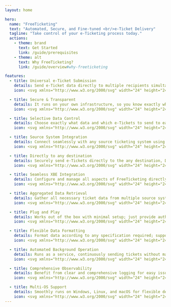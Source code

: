 ```yaml
---
layout: home

hero:
  name: "FreeTicketing"
  text: "Automated, Secure, and Fine-tuned <br/>e-Ticket Delivery"
  tagline: "Take control of your e-Ticketing process today."
  actions:
    - theme: brand
      text: Get Started
      link: /guide/prerequisites
    - theme: alt
      text: Why FreeTicketing?
      link: /guide/overview#why-freeticketing

features:
  - title: Universal e-Ticket Submission
    details: Send e-Ticket data directly to multiple recipients simultaneously, in Real-Time.
    icon: <svg xmlns="http://www.w3.org/2000/svg" width="24" height="24" viewBox="0 0 24 24" fill="none" stroke="#4A90E2" stroke-width="2" stroke-linecap="round" stroke-linejoin="round" class="lucide lucide-globe"><circle cx="12" cy="12" r="10"/><path d="M12 2a14.5 14.5 0 0 0 0 20 14.5 14.5 0 0 0 0-20"/><path d="M2 12h20"/></svg>

  - title: Secure & Transparent
    details: It runs on your own infrastructure, so you know exactly what's happening. XBE never touches your data.
    icon: <svg xmlns="http://www.w3.org/2000/svg" width="24" height="24" viewBox="0 0 24 24" fill="none" stroke="#50C878" stroke-width="2" stroke-linecap="round" stroke-linejoin="round" class="lucide lucide-shield"><path d="M20 13c0 5-3.5 7.5-7.66 8.95a1 1 0 0 1-.67-.01C7.5 20.5 4 18 4 13V6a1 1 0 0 1 1-1c2 0 4.5-1.2 6.24-2.72a1.17 1.17 0 0 1 1.52 0C14.51 3.81 17 5 19 5a1 1 0 0 1 1 1z"/></svg>

  - title: Selective Data Control
    details: Choose exactly what data and which e-Tickets to send to each recipient.
    icon: <svg xmlns="http://www.w3.org/2000/svg" width="24" height="24" viewBox="0 0 24 24" fill="none" stroke="#FF6B6B" stroke-width="2" stroke-linecap="round" stroke-linejoin="round" class="lucide lucide-square-mouse-pointer"><path d="M12.034 12.681a.498.498 0 0 1 .647-.647l9 3.5a.5.5 0 0 1-.033.943l-3.444 1.068a1 1 0 0 0-.66.66l-1.067 3.443a.5.5 0 0 1-.943.033z"/><path d="M21 11V5a2 2 0 0 0-2-2H5a2 2 0 0 0-2 2v14a2 2 0 0 0 2 2h6"/></svg>

  - title: Source System Integration
    details: Connect seamlessly with any source ticketing system using ODBC.
    icon: <svg xmlns="http://www.w3.org/2000/svg" width="24" height="24" viewBox="0 0 24 24" fill="none" stroke="#9B59B6" stroke-width="2" stroke-linecap="round" stroke-linejoin="round" class="lucide lucide-database"><ellipse cx="12" cy="5" rx="9" ry="3"/><path d="M3 5V19A9 3 0 0 0 21 19V5"/><path d="M3 12A9 3 0 0 0 21 12"/></svg>

  - title: Directly to any destination
    details: Securely send e-Tickets directly to the any destination, DOT or otherwise.
    icon: <svg xmlns="http://www.w3.org/2000/svg" width="24" height="24" viewBox="0 0 24 24" fill="none" stroke="#1ABC9C" stroke-width="2" stroke-linecap="round" stroke-linejoin="round" class="lucide lucide-send-horizontal"><path d="M3.714 3.048a.498.498 0 0 0-.683.627l2.843 7.627a2 2 0 0 1 0 1.396l-2.842 7.627a.498.498 0 0 0 .682.627l18-8.5a.5.5 0 0 0 0-.904z"/><path d="M6 12h16"/></svg>

  - title: Seamless XBE Integration
    details: Configure and manage all aspects of FreeTicketing directly within XBE.
    icon: <svg xmlns="http://www.w3.org/2000/svg" width="24" height="24" viewBox="0 0 24 24" fill="none" stroke="#F39C12" stroke-width="2" stroke-linecap="round" stroke-linejoin="round" class="lucide lucide-biceps-flexed"><path d="M12.409 13.017A5 5 0 0 1 22 15c0 3.866-4 7-9 7-4.077 0-8.153-.82-10.371-2.462-.426-.316-.631-.832-.62-1.362C2.118 12.723 2.627 2 10 2a3 3 0 0 1 3 3 2 2 0 0 1-2 2c-1.105 0-1.64-.444-2-1"/><path d="M15 14a5 5 0 0 0-7.584 2"/><path d="M9.964 6.825C8.019 7.977 9.5 13 8 15"/></svg>

  - title: Aggregated Data Retrieval
    details: Gather all necessary ticket data from multiple source systems.
    icon: <svg xmlns="http://www.w3.org/2000/svg" width="24" height="24" viewBox="0 0 24 24" fill="none" stroke="#3498DB" stroke-width="2" stroke-linecap="round" stroke-linejoin="round" class="lucide lucide-workflow"><rect width="8" height="8" x="3" y="3" rx="2"/><path d="M7 11v4a2 2 0 0 0 2 2h4"/><rect width="8" height="8" x="13" y="13" rx="2"/></svg>

  - title: Plug and Play
    details: Works out of the box with minimal setup; just provide authentication.
    icon: <svg xmlns="http://www.w3.org/2000/svg" width="24" height="24" viewBox="0 0 24 24" fill="none" stroke="#E74C3C" stroke-width="2" stroke-linecap="round" stroke-linejoin="round" class="lucide lucide-rocket"><path d="M4.5 16.5c-1.5 1.26-2 5-2 5s3.74-.5 5-2c.71-.84.7-2.13-.09-2.91a2.18 2.18 0 0 0-2.91-.09z"/><path d="m12 15-3-3a22 22 0 0 1 2-3.95A12.88 12.88 0 0 1 22 2c0 2.72-.78 7.5-6 11a22.35 22.35 0 0 1-4 2z"/><path d="M9 12H4s.55-3.03 2-4c1.62-1.08 5 0 5 0"/><path d="M12 15v5s3.03-.55 4-2c1.08-1.62 0-5 0-5"/></svg>

  - title: Flexible Data Formatting
    details: Format data according to any specification required; supports Jinja2 templates.
    icon: <svg xmlns="http://www.w3.org/2000/svg" width="24" height="24" viewBox="0 0 24 24" fill="none" stroke="#FFA500" stroke-width="2" stroke-linecap="round" stroke-linejoin="round" class="lucide lucide-settings"><path d="M12.22 2h-.44a2 2 0 0 0-2 2v.18a2 2 0 0 1-1 1.73l-.43.25a2 2 0 0 1-2 0l-.15-.08a2 2 0 0 0-2.73.73l-.22.38a2 2 0 0 0 .73 2.73l.15.1a2 2 0 0 1 1 1.72v.51a2 2 0 0 1-1 1.74l-.15.09a2 2 0 0 0-.73 2.73l.22.38a2 2 0 0 0 2.73.73l.15-.08a2 2 0 0 1 2 0l.43.25a2 2 0 0 1 1 1.73V20a2 2 0 0 0 2 2h.44a2 2 0 0 0 2-2v-.18a2 2 0 0 1 1-1.73l.43-.25a2 2 0 0 1 2 0l.15.08a2 2 0 0 0 2.73-.73l.22-.39a2 2 0 0 0-.73-2.73l-.15-.08a2 2 0 0 1-1-1.74v-.5a2 2 0 0 1 1-1.74l.15-.09a2 2 0 0 0 .73-2.73l-.22-.38a2 2 0 0 0-2.73-.73l-.15.08a2 2 0 0 1-2 0l-.43-.25a2 2 0 0 1-1-1.73V4a2 2 0 0 0-2-2z"/><circle cx="12" cy="12" r="3"/></svg>

  - title: Automated Background Operation
    details: Runs as a service, continuously sending tickets without manual intervention.
    icon: <svg xmlns="http://www.w3.org/2000/svg" width="24" height="24" viewBox="0 0 24 24" fill="none" stroke="#8E44AD" stroke-width="2" stroke-linecap="round" stroke-linejoin="round" class="lucide lucide-refresh-ccw-dot"><path d="M3 2v6h6"/><path d="M21 12A9 9 0 0 0 6 5.3L3 8"/><path d="M21 22v-6h-6"/><path d="M3 12a9 9 0 0 0 15 6.7l3-2.7"/><circle cx="12" cy="12" r="1"/></svg>

  - title: Comprehensive Observability
    details: Benefit from clear and comprehensive logging for easy issue diagnosis.
    icon: <svg xmlns="http://www.w3.org/2000/svg" width="24" height="24" viewBox="0 0 24 24" fill="none" stroke="#2ECC71" stroke-width="2" stroke-linecap="round" stroke-linejoin="round" class="lucide lucide-logs"><path d="M13 12h8"/><path d="M13 18h8"/><path d="M13 6h8"/><path d="M3 12h1"/><path d="M3 18h1"/><path d="M3 6h1"/><path d="M8 12h1"/><path d="M8 18h1"/><path d="M8 6h1"/></svg>

  - title: Multi-OS Support
    details: Smoothly runs on Windows, Linux, and macOS for flexible deployment options.
    icon: <svg xmlns="http://www.w3.org/2000/svg" width="24" height="24" viewBox="0 0 24 24" fill="none" stroke="#34495E" stroke-width="2" stroke-linecap="round" stroke-linejoin="round" class="lucide lucide-laptop"><path d="M20 16V7a2 2 0 0 0-2-2H6a2 2 0 0 0-2 2v9m16 0H4m16 0 1.28 2.55a1 1 0 0 1-.9 1.45H3.62a1 1 0 0 1-.9-1.45L4 16"/></svg>
---
```


